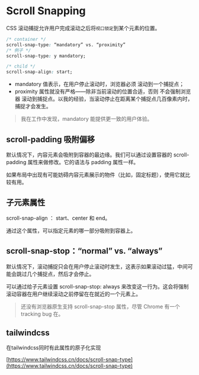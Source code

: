 # Scroll Snapping

CSS 滚动捕捉允许用户完成滚动之后将`视口锁定`到某个元素的位置。

```css
/* container */
scroll-snap-type: “mandatory” vs. “proximity”
/* 例子 */
scroll-snap-type: y mandatory;

/* child */
scroll-snap-align: start;

```

- mandatory 值表示，在用户停止滚动时，浏览器必须 滚动到一个捕捉点；
- proximity 属性就没有严格——除非当前滚动的位置合适，否则 不会强制浏览器 滚动到捕捉点。以我的经验，当滚动停止在距离某个捕捉点几百像素内时，捕捉才会发生。

> 我在工作中发现，mandatory 能提供更一致的用户体验。


## scroll-padding  吸附偏移


默认情况下，内容元素会吸附到容器的最边缘。我们可以通过设置容器的 scroll-padding 属性来做修改。它的语法与 padding 属性一样。

如果布局中出现有可能妨碍内容元素展示的物件（比如，固定标题），使用它就比较有用。


## 子元素属性

scroll-snap-align ： start、center 和 end。


通过这个属性，可以指定元素的哪一部分吸附到容器上。


## scroll-snap-stop：“normal” vs. “always”

默认情况下，滚动捕捉只会在用户停止滚动时发生，这表示如果滚动过猛，中间可能会跳过几个捕捉点，然后才会停止。

可以通过给子元素设置 scroll-snap-stop: always 来改变这一行为。这会将强制滚动容器在用户继续滚动之前停留在在就近的一个元素上。

> 还没有浏览器原生支持 scroll-snap-stop 属性，尽管 Chrome 有一个 tracking bug 在。


## tailwindcss

在tailwindcss同时有此属性的原子化实现 

[https://www.tailwindcss.cn/docs/scroll-snap-type](https://www.tailwindcss.cn/docs/scroll-snap-type)